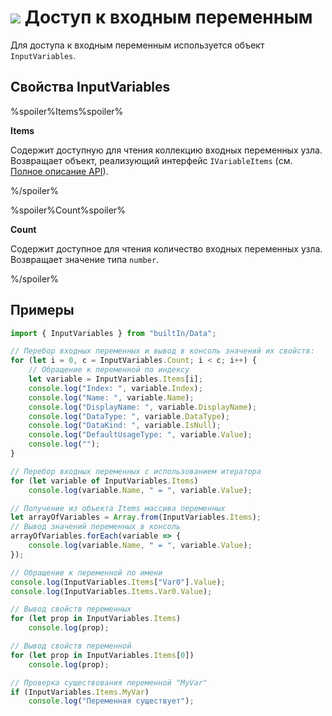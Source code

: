 # ![](../../../images/icons/components/javascript_default.svg) Доступ к входным переменным

Для доступа к входным переменным используется объект `InputVariables`.

## Свойства InputVariables

%spoiler%Items%spoiler%

**Items**

Содержит доступную для чтения коллекцию входных переменных узла. Возвращает объект, реализующий интерфейс `IVariableItems` (см. [Полное описание API](./api-description.md)).

%/spoiler%

%spoiler%Count%spoiler%

**Count**

Содержит доступное для чтения количество входных переменных узла.  Возвращает значение типа `number`.

%/spoiler%

## Примеры

```javascript
import { InputVariables } from "builtIn/Data";

// Перебор входных переменных и вывод в консоль значений их свойств:
for (let i = 0, c = InputVariables.Count; i < c; i++) {
    // Обращение к переменной по индексу
    let variable = InputVariables.Items[i];
    console.log("Index: ", variable.Index);
    console.log("Name: ", variable.Name);
    console.log("DisplayName: ", variable.DisplayName);
    console.log("DataType: ", variable.DataType);
    console.log("DataKind: ", variable.IsNull);
    console.log("DefaultUsageType: ", variable.Value);
    console.log("");
}

// Перебор входных переменных с использованием итератора
for (let variable of InputVariables.Items)
    console.log(variable.Name, " = ", variable.Value);

// Получение из объекта Items массива переменных
let arrayOfVariables = Array.from(InputVariables.Items);
// Вывод значений переменных в консоль
arrayOfVariables.forEach(variable => {
    console.log(variable.Name, " = ", variable.Value);
});

// Обращение к переменной по имени
console.log(InputVariables.Items["Var0"].Value);
console.log(InputVariables.Items.Var0.Value);

// Вывод свойств переменных
for (let prop in InputVariables.Items)
    console.log(prop);

// Вывод свойств переменной
for (let prop in InputVariables.Items[0])
    console.log(prop);

// Проверка существования переменной "MyVar"
if (InputVariables.Items.MyVar)
    console.log("Переменная существует");

```